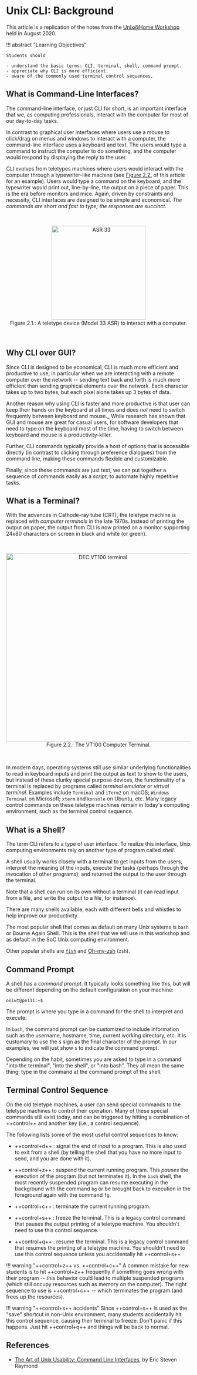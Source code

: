 # Unix CLI: Background

This article is a replication of the notes from the [Unix@Home Workshop](https://nus-unix-workshop.github.io/2021-s1) held in August 2020.

!!! abstract "Learning Objectives"

    Students should

    - understand the basic terms: CLI, terminal, shell, command prompt.
    - appreciate why CLI is more efficient.
    - aware of the commonly used terminal control sequences.

## What is Command-Line Interfaces?

The command-line interface, or just CLI for short, is an important interface that we, as computing professionals, interact with the computer for most of our day-to-day tasks.

In contrast to graphical user interfaces where users use a mouse to click/drag on menus and windows to interact with a computer, the command-line interface uses a keyboard and text.  The users would type a command to instruct the computer to do something, and the computer would respond by displaying the reply to the user.

CLI evolves from teletypes machines where users would interact with the computer through a typewriter-like machine (see [Figure 2.2.](#figure2_2) of this article for an example).  Users would type a command on the keyboard, and the typewriter would print out, line-by-line, the output on a piece of paper.  This is the era before monitors and mice.  Again, driven by constraints and necessity, CLI interfaces are designed to be simple and economical.  _The commands are short and fast to type; the responses are succinct._

<br><div align="center" id="figure2_1">
<a title="Bubba73 (Jud McCranie) / CC BY-SA (https://creativecommons.org/licenses/by-sa/3.0)" href="https://commons.wikimedia.org/wiki/File:ASR_33.jpg"><img width="256" alt="ASR 33" src="https://upload.wikimedia.org/wikipedia/commons/thumb/1/18/ASR_33.jpg/256px-ASR_33.jpg"></a>
<br>Figure 2.1.: A teletype device (Model 33 ASR) to interact with a computer.
</div><br>

## Why CLI over GUI?

Since CLI is designed to be economical, CLI is much more efficient and productive to use, in particular when we are interacting with a remote computer over the network -- sending text back and forth is much more efficient than sending graphical elements over the network.  Each character takes up to two bytes, but each pixel alone takes up 3 bytes of data.

Another reason why using CLI is faster and more productive is that user can keep their hands on the keyboard at all times and does _not_ need to switch frequently between keyboard and mouse._  While research has shown that GUI and mouse are great for casual users, for software developers that need to type on the keyboard most of the time, having to switch between keyboard and mouse is a productivity-killer.

Further, CLI commands typically provide a host of options that is accessible directly (in contrast to clicking through preference dialogues) from the command line, making these commands flexible and customizable.

Finally, since these commands are just text, we can put together a sequence of commands easily as a _script_, to automate highly repetitive tasks.


## What is a Terminal?

With the advances in Cathode-ray tube (CRT), the teletype machine is replaced with _computer terminals_ in the late 1970s.  Instead of printing the output on paper, the output from CLI is now printed on a monitor supporting 24x80 characters on screen in black and white (or green).

<br><div align=center id="figure2_2">
<a title="Jason Scott / CC BY (https://creativecommons.org/licenses/by/2.0)" href="https://commons.wikimedia.org/wiki/File:DEC_VT100_terminal.jpg"><img width="512" alt="DEC VT100 terminal" src="https://upload.wikimedia.org/wikipedia/commons/thumb/9/99/DEC_VT100_terminal.jpg/512px-DEC_VT100_terminal.jpg"></a>
<br>Figure 2.2.: The VT100 Computer Terminal.
</div><br>

In modern days, operating systems still use similar underlying functionalities to read in keyboard inputs and print the output as text to show to the users, but instead of these clunky special purpose devices, the functionality of a terminal is replaced by programs called _terminal emulator_ or _virtual terminal_.  Examples include `Terminal` and `iTerm2` on macOS; `Windows Terminal` on Microsoft; `xterm` and `konsole` on Ubuntu, etc.  Many legacy control commands on these teletype machines remain in today's computing environment, such as the terminal control sequence.

## What is a Shell?

The term CLI refers to a type of user interface.  To realize this interface, Unix computing environments rely on another type of program called _shell_.

A shell usually works closely with a terminal to get inputs from the users, interpret the meaning of the inputs, execute the tasks (perhaps through the invocation of other programs), and returned the output to the user through the terminal.

Note that a shell can run on its own without a terminal (it can read input from a file, and write the output to a file, for instance).

There are many shells available, each with different bells and whistles to help improve our productivity.

The most popular shell that comes as default on many Unix systems is `bash` or Bourne Again Shell.  This is the shell that we will use in this workshop and as default in the SoC Unix computing environment.

Other popular shells are [`fish`](https://fishshell.com/) and [Oh-my-zsh](https://ohmyz.sh/) (`zsh`).

## Command Prompt

A shell has a _command prompt_. It typically looks something like this, but will be different depending on the default configuration on your machine:

```
ooiwt@pe111:~$
```

The prompt is where you type in a command for the shell to interpret and execute.

In `bash`, the command prompt can be customized to include information such as the username, hostname, time, current working directory, etc.  It is customary to use the `$` sign as the final character of the prompt.  In our examples, we will just show `$` to indicate the command prompt.

Depending on the habit, sometimes you are asked to type in a command "into the terminal", "into the shell", or "into bash".  They all mean the same thing: type in the command at the command prompt of the shell.

## Terminal Control Sequence

On the old teletype machines, a user can send special commands to the teletype machines to control their operation.  Many of these special commands still exist today, and can be triggered by hitting a combination of ++control++ and another key (i.e., a control sequence).

The following lists some of the most useful control sequences to know:

- ++control+d++
:   signal the end of input to a program.  This is also used to exit from a shell (by telling the shell that you have no more input to send, and you are done with it).

- ++control+z++
:   suspend the current running program.  This _pauses_ the execution of the program (but not terminates it).  In the `bash` shell, the most recently suspended program can resume executing in the background with the command `bg` or be brought back to execution in the foreground again with the command `fg`.   

- ++control+c++
:   terminate the current running program.

- ++control+s++
:   freeze the terminal.  This is a legacy control command that pauses the output printing of a teletype machine.  You shouldn't need to use this control sequence.

- ++control+q++
:   resume the terminal.  This is a legacy control command that resumes the printing of a teletype machine.  You shouldn't need to use this control sequence unless you accidentally hit ++control+s++


!!! warning "++control+z++ vs. ++control+c++"
    A common mistake for new students is to hit ++control+z++ frequently if something goes wrong with their program -- this behavior could lead to multiple suspended programs (which still occupy resources such as memory on the computer).  The right sequence to use is ++control+c++ -- which terminates the program (and frees up the resources).

!!! warning "++control+s++ accidents"
    Since ++control+s++ is used as the "save" shortcut in non-Unix environment, many students accidentally hit this control sequence, causing their terminal to freeze.  Don't panic if this happens.  Just hit ++control+q++ and things will be back to normal.

## References

- [The Art of Unix Usability: Command Line Interfaces](http://www.catb.org/~esr/writings/taouu/taouu.html#id3017631), by Eric Steven Raymond
